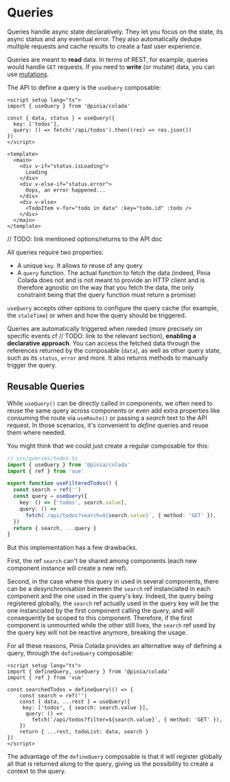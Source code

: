 # Queries

Queries handle async state declaratively. They let you focus on the state, its async status and any eventual error. They also automatically dedupe multiple requests and cache results to create a fast user experience.

Queries are meant to **read** data. In terms of REST, for example, queries would handle `GET` requests. If you need to **write** (or mutate) data, you can use [mutations](./mutations.md).

The API to define a query is the `useQuery` composable:

```vue twoslash
<script setup lang="ts">
import { useQuery } from '@pinia/colada'

const { data, status } = useQuery({
  key: ['todos'],
  query: () => fetch('/api/todos').then((res) => res.json())
})
</script>

<template>
  <main>
    <div v-if="status.isLoading">
      Loading
    </div>
    <div v-else-if="status.error">
      Oops, an error happened...
    </div>
    <div v-else>
      <TodoItem v-for="todo in data" :key="todo.id" :todo />
    </div>
  </main>
</template>
```

// TODO: link mentioned options/returns to the API doc

All queries require two properties:

- A unique `key`. It allows to reuse of any query 
- A `query` function. The actual function to fetch the data (indeed, Pinia Colada does not and is not meant to provide an HTTP client and is therefore agnostic on the way that you fetch the data, the only constraint being that the query function must return a promise)

`useQuery` accepts other options to configure the query cache (for example, the `staleTime`) or when and how the query should be triggered.

Queries are automatically triggered when needed (more precisely on specific events cf // TODO: link to the relevant section), **enabling a declarative approach**. You can access the fetched data through the references returned by the composable (`data`), as well as other query state, such as its `status`, `error` and more. It also returns methods to manually trigger the query.

## Reusable Queries

While `useQuery()` can be directly called in components, we often need to reuse the same query across components or even add extra properties like consuming the route via `useRoute()` or passing a _search_ text to the API request. In those scenarios, it's convenient to _define_ queries and reuse them where needed. 

You might think that we could just create a regular composable for this:

```ts twoslash
// src/queries/todos.ts
import { useQuery } from '@pinia/colada'
import { ref } from 'vue'

export function useFilteredTodos() {
  const search = ref('')
  const query = useQuery({
    key: () => ['todos', search.value],
    query: () =>
      fetch(`/api/todos?search=${search.value}`, { method: 'GET' }),
  })
  return { search, ...query }
}
```

But this implementation has a few drawbacks.

First, the ref `search` can't be shared among components (each new component instance will create a new ref).

Second, in the case where this query in used in several components, there can be a desynchronisation between the `search` ref instanciated in each component and the one used in the query's key. Indeed, the query being registered globally, the `search` ref actually used in the query key will be the one instanciated by the first component calling the query, and will consequently be scoped to this component. Therefore, if the first component is unmounted while the other still lives, the `search` ref used by the query key will not be reactive anymore, breaking the usage.

For all these reasons, Pinia Colada provides an alternative way of defining a query, through the `defineQuery` composable:

```vue
<script setup lang="ts">
import { defineQuery, useQuery } from '@pinia/colada'
import { ref } from 'vue'

const searchedTodos = defineQuery(() => {
    const search = ref('')
    const { data, ...rest } = useQuery({
     key: ['todos', { search: search.value }],
      query: () =>
        fetch(`/api/todos?filter=${search.value}`, { method: 'GET' }),
    })
    return { ...rest, todoList: data, search }
})
</script>
 ```
The advantage of the `defineQuery` composable is that it will register globally all that is returned along to the query, giving us the possibility to create a context to the query.
